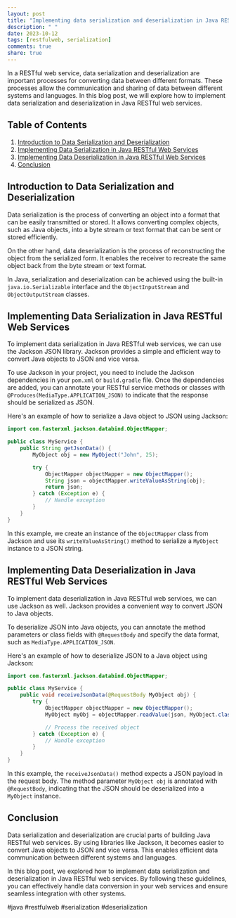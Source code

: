 ```yaml
---
layout: post
title: "Implementing data serialization and deserialization in Java RESTful web services"
description: " "
date: 2023-10-12
tags: [restfulweb, serialization]
comments: true
share: true
---
```


In a RESTful web service, data serialization and deserialization are important processes for converting data between different formats. These processes allow the communication and sharing of data between different systems and languages. In this blog post, we will explore how to implement data serialization and deserialization in Java RESTful web services.

## Table of Contents
1. [Introduction to Data Serialization and Deserialization](#introduction)
2. [Implementing Data Serialization in Java RESTful Web Services](#serialization)
3. [Implementing Data Deserialization in Java RESTful Web Services](#deserialization)
4. [Conclusion](#conclusion)

## Introduction to Data Serialization and Deserialization <a name="introduction"></a>
Data serialization is the process of converting an object into a format that can be easily transmitted or stored. It allows converting complex objects, such as Java objects, into a byte stream or text format that can be sent or stored efficiently.

On the other hand, data deserialization is the process of reconstructing the object from the serialized form. It enables the receiver to recreate the same object back from the byte stream or text format.

In Java, serialization and deserialization can be achieved using the built-in `java.io.Serializable` interface and the `ObjectInputStream` and `ObjectOutputStream` classes.

## Implementing Data Serialization in Java RESTful Web Services <a name="serialization"></a>
To implement data serialization in Java RESTful web services, we can use the Jackson JSON library. Jackson provides a simple and efficient way to convert Java objects to JSON and vice versa.

To use Jackson in your project, you need to include the Jackson dependencies in your `pom.xml` or `build.gradle` file. Once the dependencies are added, you can annotate your RESTful service methods or classes with `@Produces(MediaType.APPLICATION_JSON)` to indicate that the response should be serialized as JSON.

Here's an example of how to serialize a Java object to JSON using Jackson:

```java
import com.fasterxml.jackson.databind.ObjectMapper;

public class MyService {
    public String getJsonData() {
        MyObject obj = new MyObject("John", 25);

        try {
            ObjectMapper objectMapper = new ObjectMapper();
            String json = objectMapper.writeValueAsString(obj);
            return json;
        } catch (Exception e) {
            // Handle exception
        }
    }
}
```

In this example, we create an instance of the `ObjectMapper` class from Jackson and use its `writeValueAsString()` method to serialize a `MyObject` instance to a JSON string.

## Implementing Data Deserialization in Java RESTful Web Services <a name="deserialization"></a>
To implement data deserialization in Java RESTful web services, we can use Jackson as well. Jackson provides a convenient way to convert JSON to Java objects.

To deserialize JSON into Java objects, you can annotate the method parameters or class fields with `@RequestBody` and specify the data format, such as `MediaType.APPLICATION_JSON`.

Here's an example of how to deserialize JSON to a Java object using Jackson:

```java
import com.fasterxml.jackson.databind.ObjectMapper;

public class MyService {
    public void receiveJsonData(@RequestBody MyObject obj) {
        try {
            ObjectMapper objectMapper = new ObjectMapper();
            MyObject myObj = objectMapper.readValue(json, MyObject.class);

            // Process the received object
        } catch (Exception e) {
            // Handle exception
        }
    }
}
```

In this example, the `receiveJsonData()` method expects a JSON payload in the request body. The method parameter `MyObject obj` is annotated with `@RequestBody`, indicating that the JSON should be deserialized into a `MyObject` instance.

## Conclusion <a name="conclusion"></a>
Data serialization and deserialization are crucial parts of building Java RESTful web services. By using libraries like Jackson, it becomes easier to convert Java objects to JSON and vice versa. This enables efficient data communication between different systems and languages.

In this blog post, we explored how to implement data serialization and deserialization in Java RESTful web services. By following these guidelines, you can effectively handle data conversion in your web services and ensure seamless integration with other systems.

#java #restfulweb #serialization #deserialization